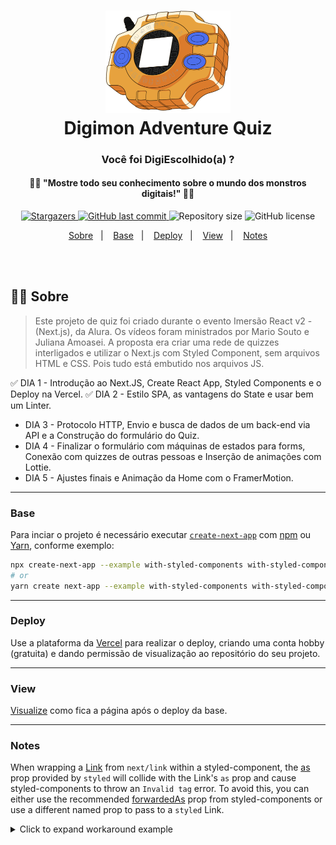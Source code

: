 <h1 align="center">
    <img alt="Digivice Logo" title="#Digimon Adventure Quiz" src=".github/Digivice.png" width="200px" /><br>
    Digimon Adventure Quiz
</h1>

<h3 align="center"> 
Você foi DigiEscolhido(a) ?
</h3>
<h4 align="center"> 
  👨‍💻 "Mostre todo seu conhecimento sobre o mundo dos monstros digitais!" 👩‍💻
</h4>

<p align="center">
    <a href="https://github.com/Raphael-GC/digimon-quiz/stargazers">
        <img alt="Stargazers" src="https://img.shields.io/github/stars/Raphael-GC/digimon-quiz?style=social">
    </a>
    <a href="https://github.com/Raphael-GC/digimon-quiz/commits/master">
        <img alt="GitHub last commit" src="https://img.shields.io/github/last-commit/Raphael-GC/digimon-quiz">
    </a>
    <img alt="Repository size" src="https://img.shields.io/github/repo-size/Raphael-GC/digimon-quiz">
    <img alt="GitHub license" src="https://img.shields.io/github/license/Raphael-GC/digimon-quiz?color=%27072009">
</p>

<p align="center">
  <a href="#Sobre">Sobre</a>&nbsp;&nbsp;&nbsp;|&nbsp;&nbsp;&nbsp;
  <a href="#Base">Base</a>&nbsp;&nbsp;&nbsp;|&nbsp;&nbsp;&nbsp;
  <a href="#Deploy">Deploy</a>&nbsp;&nbsp;&nbsp;|&nbsp;&nbsp;&nbsp;
  <a href="#View">View</a>&nbsp;&nbsp;&nbsp;|&nbsp;&nbsp;&nbsp;
  <a href="#Notes">Notes</a>
</p>

<br>

<br>

## 👨‍💻 Sobre  

> Este projeto de quiz foi criado durante o evento Imersão React v2 - (Next.js), da Alura. Os vídeos foram ministrados por Mario Souto e Juliana Amoasei. A proposta era criar uma rede de quizzes interligados e utilizar o Next.js com Styled Component, sem arquivos HTML e CSS. Pois tudo está embutido nos arquivos JS. 

✅ DIA 1 - Introdução ao Next.JS, Create React App, Styled Components e o Deploy na Vercel.
✅ DIA 2 - Estilo SPA, as vantagens do State e usar bem um Linter.
* DIA 3 - Protocolo HTTP, Envio e busca de dados de um back-end via API e a Construção do formulário do Quiz.
* DIA 4 - Finalizar o formulário com máquinas de estados para forms, Conexão com quizzes de outras pessoas e Inserção de animações com Lottie.
* DIA 5 - Ajustes finais e Animação da Home com o FramerMotion.

---
### Base

Para inciar o projeto é necessário executar [`create-next-app`](https://github.com/vercel/next.js/tree/canary/packages/create-next-app) com [npm](https://docs.npmjs.com/cli/init) ou [Yarn](https://yarnpkg.com/lang/en/docs/cli/create/), conforme exemplo:

```bash
npx create-next-app --example with-styled-components with-styled-components-app
# or
yarn create next-app --example with-styled-components with-styled-components-app
```
---
### Deploy

Use a plataforma da  [Vercel](https://vercel.com?utm_source=github&utm_medium=readme&utm_campaign=next-example) para realizar o deploy, criando uma conta hobby (gratuita) e dando permissão de visualização ao repositório do seu projeto.

---
### View

[Visualize](https://codesandbox.io/s/github/vercel/next.js/tree/canary/examples/with-styled-components)  como fica a página após o deploy da base.

---
### Notes

When wrapping a [Link](https://nextjs.org/docs/api-reference/next/link) from `next/link` within a styled-component, the [as](https://styled-components.com/docs/api#as-polymorphic-prop) prop provided by `styled` will collide with the Link's `as` prop and cause styled-components to throw an `Invalid tag` error. To avoid this, you can either use the recommended [forwardedAs](https://styled-components.com/docs/api#forwardedas-prop) prop from styled-components or use a different named prop to pass to a `styled` Link.

<details>
<summary>Click to expand workaround example</summary>
<br />

**components/StyledLink.js**

```javascript
import Link from 'next/link'
import styled from 'styled-components'

const StyledLink = ({ as, children, className, href }) => (
  <Link href={href} as={as} passHref>
    <a className={className}>{children}</a>
  </Link>
)

export default styled(StyledLink)`
  color: #0075e0;
  text-decoration: none;
  transition: all 0.2s ease-in-out;

  &:hover {
    color: #40a9ff;
  }

  &:focus {
    color: #40a9ff;
    outline: none;
    border: 0;
  }
`
```

**pages/index.js**

```javascript
import StyledLink from '../components/StyledLink'

export default () => (
  <StyledLink href="/post/[pid]" forwardedAs="/post/abc">
    First post
  </StyledLink>
)
```

</details>
